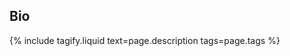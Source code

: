<div class="section">

## Bio

{% include tagify.liquid text=page.description tags=page.tags %}

</div>
